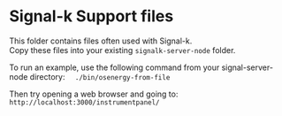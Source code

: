 # Signal-k Support files


This folder contains files often used with Signal-k.  
Copy these files into your existing ```signalk-server-node``` folder.


To run an example, use the following command from your signal-server-node directory:  ``  ./bin/osenergy-from-file``

Then try opening a web browser and going to: ```http://localhost:3000/instrumentpanel/```
